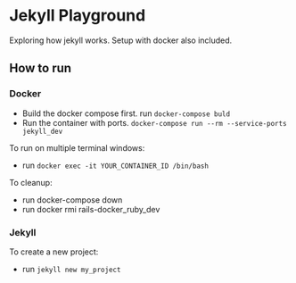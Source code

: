 # Jekyll Playground

Exploring how jekyll works. Setup with docker also included.

## How to run

### Docker

- Build the docker compose first. run `docker-compose buld`
- Run the container with ports. `docker-compose run --rm --service-ports jekyll_dev`

To run on multiple terminal windows:

- run `docker exec -it YOUR_CONTAINER_ID /bin/bash`

To cleanup:

- run docker-compose down
- run docker rmi rails-docker_ruby_dev

### Jekyll

To create a new project:

- run `jekyll new my_project`
